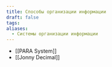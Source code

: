 ```yaml
---
title: Способы организации информации
draft: false
tags: 
aliases:
  - Системы организации информации
---
```

- [[PARA System]]
- [[Jonny Decimal]]